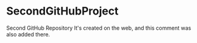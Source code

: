 # SecondGitHubProject
Second GitHub Repository
It's created on the web, and this comment was also added there.
